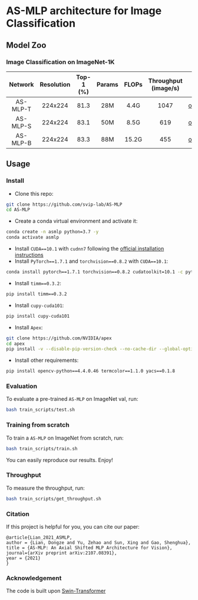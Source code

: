 # AS-MLP architecture for Image Classification

## Model Zoo

### Image Classification on ImageNet-1K

| Network | Resolution | Top-1 (%) | Params | FLOPs | Throughput (image/s) | model |
|:---:|:---:|:---:|:---:| :---:| :---:|:---:|
| AS-MLP-T | 224x224 | 81.3 | 28M | 4.4G | 1047 | [onedrive](https://shanghaitecheducn-my.sharepoint.com/:u:/g/personal/liandz_shanghaitech_edu_cn/Eb2lPJI2BshEjJxf9CmRkCUBnB63Wj25-FVVc6zJvgRg6w?e=dEQd5q) |
| AS-MLP-S | 224x224 | 83.1 | 50M | 8.5G | 619 | [onedrive](https://shanghaitecheducn-my.sharepoint.com/:u:/g/personal/liandz_shanghaitech_edu_cn/EVIbw8xHKk1Aq9MBQL-cRbIBVJA_hJE-HEVNf_GVgkw2iQ?e=QIIp2e) |
| AS-MLP-B | 224x224 | 83.3 | 88M | 15.2G | 455 | [onedrive](https://shanghaitecheducn-my.sharepoint.com/:u:/g/personal/liandz_shanghaitech_edu_cn/EZVBFW_LKctLqgrnnINy88wBRtGFava9wp_65emsvVW2KQ?e=clNjuw) |


## Usage

### Install

- Clone this repo:

```bash
git clone https://github.com/svip-lab/AS-MLP
cd AS-MLP
```

- Create a conda virtual environment and activate it:

```bash
conda create -n asmlp python=3.7 -y
conda activate asmlp
```

- Install `CUDA==10.1` with `cudnn7` following
  the [official installation instructions](https://docs.nvidia.com/cuda/cuda-installation-guide-linux/index.html)
- Install `PyTorch==1.7.1` and `torchvision==0.8.2` with `CUDA==10.1`:

```bash
conda install pytorch==1.7.1 torchvision==0.8.2 cudatoolkit=10.1 -c pytorch
```

- Install `timm==0.3.2`:

```bash
pip install timm==0.3.2
```

- Install `cupy-cuda101`:

```bash
pip install cupy-cuda101
```

- Install `Apex`:

```bash
git clone https://github.com/NVIDIA/apex
cd apex
pip install -v --disable-pip-version-check --no-cache-dir --global-option="--cpp_ext" --global-option="--cuda_ext" ./
```

- Install other requirements:

```bash
pip install opencv-python==4.4.0.46 termcolor==1.1.0 yacs==0.1.8
```

<!-- ### Data preparation

We use standard ImageNet dataset, you can download it from http://image-net.org/. We provide the following two ways to
load data:

- For standard folder dataset, move validation images to labeled sub-folders. The file structure should look like:
  ```bash
  $ tree data
  imagenet
  ├── train
  │   ├── class1
  │   │   ├── img1.jpeg
  │   │   ├── img2.jpeg
  │   │   └── ...
  │   ├── class2
  │   │   ├── img3.jpeg
  │   │   └── ...
  │   └── ...
  └── val
      ├── class1
      │   ├── img4.jpeg
      │   ├── img5.jpeg
      │   └── ...
      ├── class2
      │   ├── img6.jpeg
      │   └── ...
      └── ...
 
  ``` -->


### Evaluation

To evaluate a pre-trained `AS-MLP` on ImageNet val, run:

```bash
bash train_scripts/test.sh
```


### Training from scratch

To train a `AS-MLP` on ImageNet from scratch, run:

```bash
bash train_scripts/train.sh
```

You can easily reproduce our results. Enjoy!



### Throughput

To measure the throughput, run:

```bash
bash train_scripts/get_throughput.sh
```


### Citation
If this project is helpful for you, you can cite our paper:
```
@article{Lian_2021_ASMLP,
author = {Lian, Dongze and Yu, Zehao and Sun, Xing and Gao, Shenghua},
title = {AS-MLP: An Axial Shifted MLP Architecture for Vision},
journal={arXiv preprint arXiv:2107.08391},
year = {2021}
}
```


### Acknowledgement
The code is built upon [Swin-Transformer](https://github.com/microsoft/Swin-Transformer)
